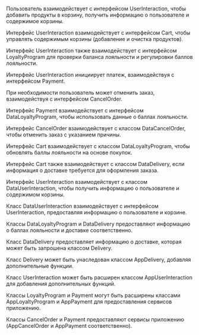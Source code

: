 Пользователь взаимодействует с интерфейсом UserInteraction, чтобы добавить продукты в корзину, получить информацию о пользователе и содержимое корзины.

Интерфейс UserInteraction взаимодействует с интерфейсом Cart, чтобы управлять содержимым корзины (добавление и очистка продуктов).

Интерфейс UserInteraction также взаимодействует с интерфейсом LoyaltyProgram для проверки баланса лояльности и регулировки баллов лояльности.

Интерфейс UserInteraction инициирует платеж, взаимодействуя с интерфейсом Payment.

При необходимости пользователь может отменить заказ, взаимодействуя с интерфейсом CancelOrder.

Интерфейс Payment взаимодействует с интерфейсом DataLoyaltyProgram, чтобы использовать данные о баллах лояльности.

Интерфейс CancelOrder взаимодействует с классом DataCancelOrder, чтобы отменить заказ с указанием причины.

Интерфейс Cart взаимодействует с классом DataLoyaltyProgram, чтобы обновлять баллы лояльности на основе покупок.

Интерфейс Cart также взаимодействует с классом DataDelivery, если информация о доставке требуется для оформления заказа.

Интерфейс UserInteraction взаимодействует с классом DataUserInteraction, чтобы получить информацию о пользователе и содержимом корзины.

Класс DataUserInteraction взаимодействует с интерфейсом UserInteraction, предоставляя информацию о пользователе и корзине.

Классы DataLoyaltyProgram и DataDelivery предоставляют информацию о баллах лояльности и доставке соответственно.

Класс DataDelivery предоставляет информацию о доставке, которая может быть запрошена классом Delivery.

Класс Delivery может быть унаследован классом AppDelivery, добавляя дополнительные функции.

Класс UserInteraction может быть расширен классом AppUserInteraction для добавления дополнительных функций.

Классы LoyaltyProgram и Payment могут быть расширены классами AppLoyaltyProgram и AppPayment для предоставления сервисов приложению.

Классы CancelOrder и Payment предоставляют сервисы приложению (AppCancelOrder и AppPayment соответственно).
